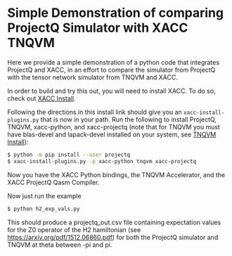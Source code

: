 # Simple Demonstration of comparing ProjectQ Simulator with XACC TNQVM

Here we provide a simple demonstration of a python code that integrates ProjectQ and XACC, 
in an effort to compare the simulator from ProjectQ with the tensor network simulator 
from TNQVM and XACC. 

In order to build and try this out, you will need to install XACC. To do so, check out 
[XACC Install](http://xacc.readthedocs.io/en/latest/install.html). 

Following the directions in this install link should give you an ``xacc-install-plugins.py`` 
that is now in your path. Run the following to install ProjectQ, TNQVM, xacc-python, and xacc-projectq (note that 
for TNQVM you must have blas-devel and lapack-devel installed on your system, see 
[TNQVM Install](http://xacc.readthedocs.io/en/latest/tnqvm.html)):

```bash
$ python -m pip install --user projectq
$ xacc-install-plugins.py -p xacc-python tnqvm xacc-projectq
```

Now you have the XACC Python bindings, the TNQVM Accelerator, and the XACC ProjectQ Qasm Compiler. 

Now just run the example

```bash
$ python h2_exp_vals.py
```
This should produce a projectq_out.csv file containing expectation values 
for the Z0 operator of the H2 hamiltonian (see https://arxiv.org/pdf/1512.06860.pdf) for both the 
ProjectQ simulator and TNQVM at theta between -pi and pi.
